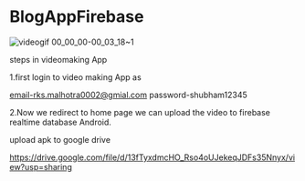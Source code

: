 # BlogAppFirebase
![videogif 00_00_00-00_03_18~1](https://user-images.githubusercontent.com/55094276/101722610-99085200-3ad0-11eb-9628-a3dd94f18a24.gif)

steps in videomaking App

1.first login to video making App as 

email-rks.malhotra0002@gmial.com
password-shubham12345

2.Now we redirect to home page we can upload the video to firebase realtime database Android.

upload apk to google drive

https://drive.google.com/file/d/13fTyxdmcHO_Rso4oUJekeqJDFs35Nnyx/view?usp=sharing

